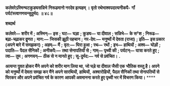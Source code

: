 **कलेवरेऽस्मिन्घटकुड्यसन्निभे** **निरूढमानो नरदेव इत्यहम् ।** **वृतो रथेभाश्वपदात्यनीकपै-** **र्गां पर्यटंस्त्वागणयन्सुदुर्मद: ॥ ४८॥** 

**शब्दार्थ** 

**कलेवरे—** **शरीर में** **; अस्मिन्—** **इस** **; घट—** **घड़ा** **; कुड्य—** **या दीवाल** **; सन्निभे—** **के स²श** **; निरूढ—** **बढ़ा-चढ़ाकर वॢणत** **;** **मान:—** **जिसकी झूठी पहचान** **; नर-देव:—** **मनुष्यों में देवता (राजा)** **; इति—** **इस प्रकार (अपने बारे में समझकर)** **; अहम्—** **मैं** **;** **वृत:—** **घिरा हुआ** **; रथ—** **रथों** **; इभ—** **हाथियों** **; अश्व—** **घोड़ों** **; पदाति—** **पैदल सैनिकों** **; अनीकपै:—** **तथा सेनापतियों से** **; गाम्—** **पृथ्वी की** **; पर्यटन्—** **यात्रा करते हुए** **; त्वा—** **तुम** **; अगणयन्—** **ठीक से न मानते हुए** **; सु-दुर्मद:—** **गर्व से प्रवंचित।** **.** 

**अत्यन्त गॢवत होकर मैंने अपने को शरीर मान लिया था, जो घड़े या दीवाल जैसी एक** **भौतिक वस्तु है। अपने को मनुष्यों में देवता समझ कर मैंने अपने सारथियों, हाथियों,** **अश्वारोहियों, पैदल सैनिकों तथा सेनापतियों से घिरकर और अपने प्रवंचित गर्व के कारण** **आपकी अवमानना करते हुए पृथ्वी भर में विचरण किया।** **** 